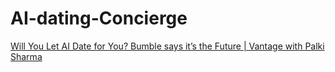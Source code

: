# AI-dating-Concierge
[Will You Let AI Date for You? Bumble says it’s the Future | Vantage with Palki Sharma](https://youtu.be/3umVv9vHpXk)
